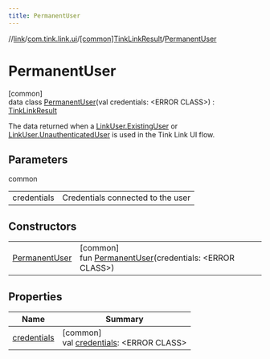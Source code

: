 ```yaml
---
title: PermanentUser
---
```

//[link](../../../../index.html)/[com.tink.link.ui](../../index.html)/[[common]TinkLinkResult](../index.html)/[PermanentUser](index.html)



# PermanentUser



[common]\
data class [PermanentUser](index.html)(val credentials: &lt;ERROR CLASS&gt;) : [TinkLinkResult](../index.html)

The data returned when a [LinkUser.ExistingUser](../../[common]-link-user/-existing-user/index.html) or [LinkUser.UnauthenticatedUser](../../[common]-link-user/-unauthenticated-user/index.html) is used in the Tink Link UI flow.



## Parameters


common

| | |
|---|---|
| credentials | Credentials connected to the user |



## Constructors


| | |
|---|---|
| [PermanentUser](-permanent-user.html) | [common]<br>fun [PermanentUser](-permanent-user.html)(credentials: &lt;ERROR CLASS&gt;) |


## Properties


| Name | Summary |
|---|---|
| [credentials](credentials.html) | [common]<br>val [credentials](credentials.html): &lt;ERROR CLASS&gt; |

